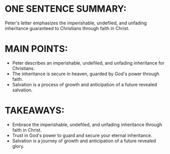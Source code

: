 # ONE SENTENCE SUMMARY:
Peter's letter emphasizes the imperishable, undefiled, and unfading inheritance guaranteed to Christians through faith in Christ.

# MAIN POINTS:
- Peter describes an imperishable, undefiled, and unfading inheritance for Christians.
- The inheritance is secure in heaven, guarded by God's power through faith.
- Salvation is a process of growth and anticipation of a future revealed salvation.

# TAKEAWAYS:
- Embrace the imperishable, undefiled, and unfading inheritance through faith in Christ.
- Trust in God's power to guard and secure your eternal inheritance.
- Salvation is a journey of growth and anticipation of a future revealed glory.